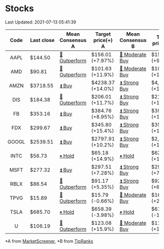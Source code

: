 # Stocks
Last Updated: 2021-07-13 05:41:39

|Code|Last close|Mean Consensus A|Target price(+) A|Mean Consensus B|Target price(+) B|
|:--:|-|-|-|-|-|
|AAPL|$144.50 |[🔼 Outperform](https://m.marketscreener.com/quote/stock/-4849/)|$156.01 (+7.97%)|[🔼 Moderate Buy](https://www.tipranks.com/stocks/aapl/forecast)|$158.27 (+9.27%)|
|AMD|$90.81 |[🔼 Outperform](https://m.marketscreener.com/quote/stock/-19475876/)|$101.63 (+11.9%)|[🔼 Moderate Buy](https://www.tipranks.com/stocks/amd/forecast)|$106.86 (+17.56%)|
|AMZN|$3718.55 |[⏫ Buy](https://m.marketscreener.com/quote/stock/-12864605/)|$4238.37 (+14.0%)|[⏫ Strong Buy](https://www.tipranks.com/stocks/amzn/forecast)|$4,299.35 (+15.59%)|
|DIS|$184.38 |[🔼 Outperform](https://m.marketscreener.com/quote/stock/-4842/)|$206.01 (+11.7%)|[⏫ Strong Buy](https://www.tipranks.com/stocks/dis/forecast)|$211.47 (+14.69%)|
|FB|$353.16 |[⏫ Buy](https://m.marketscreener.com/quote/stock/-10547141/)|$384.76 (+8.95%)|[⏫ Strong Buy](https://www.tipranks.com/stocks/fb/forecast)|$390.47 (+10.56%)|
|FDX|$299.67 |[⏫ Buy](https://m.marketscreener.com/quote/stock/-12585/)|$345.80 (+15.4%)|[⏫ Strong Buy](https://www.tipranks.com/stocks/fdx/forecast)|$355.45 (+18.61%)|
|GOOGL|$2539.51 |[⏫ Buy](https://m.marketscreener.com/quote/stock/-24203373/)|$2797.91 (+10.2%)|[⏫ Strong Buy](https://www.tipranks.com/stocks/googl/forecast)|$2,809.00 (+11.03%)|
|INTC|$56.73 |[⏸ Hold](https://m.marketscreener.com/quote/stock/-4829/)|$65.18 (+14.9%)|[⏸ Hold](https://www.tipranks.com/stocks/intc/forecast)|$62.81 (+12.18%)|
|MSFT|$277.32 |[⏫ Buy](https://m.marketscreener.com/quote/stock/-4835/)|$297.51 (+7.28%)|[⏫ Strong Buy](https://www.tipranks.com/stocks/msft/forecast)|$297.96 (+7.20%)|
|RBLX|$86.54 |[🔼 Outperform](https://m.marketscreener.com/quote/stock/-117793644/)|$91.17 (+5.35%)|[⏫ Strong Buy](https://www.tipranks.com/stocks/rblx/forecast)|$92.20 (+6.89%)|
|TPVG|$15.89 |[🔼 Outperform](https://m.marketscreener.com/quote/stock/-15933327/)|$15.79 (-0.66%)|[🔼 Moderate Buy](https://www.tipranks.com/stocks/tpvg/forecast)|$16.00 (+2.24%)|
|TSLA|$685.70 |[⏸ Hold](https://m.marketscreener.com/quote/stock/-6344549/)|$658.39 (-3.98%)|[⏸ Hold](https://www.tipranks.com/stocks/tsla/forecast)|$611.95 (-10.74%)|
|U|$106.19 |[🔼 Outperform](https://m.marketscreener.com/quote/stock/-112492634/)|$123.08 (+15.9%)|[🔼 Moderate Buy](https://www.tipranks.com/stocks/u/forecast)|$118.00 (+10.77%)|


*A from [MarketScreener](https://www.marketscreener.com), *B from [TipRanks](https://www.tipranks.com)
